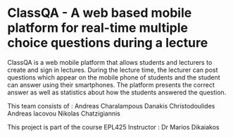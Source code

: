 # ClassQA - A web based mobile platform for real-time multiple choice questions during a lecture

ClassQA is a web mobile platform that allows students and lecturers to create and sign in lectures. During the lecture time, the lecturer can post questions which appear on the mobile phone of students and the student can answer using their smartphones. The platform presents the correct answer as well as statistics about how the students answered the question.

This team consists of : 
Andreas Charalampous
Danakis Christodoulides
Andreas Iacovou
Nikolas Chatzigiannis

This project is part of the course EPL425 
Instructor : Dr Marios Dikaiakos
